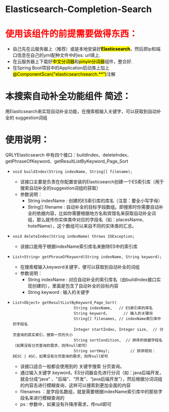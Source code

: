 

# Elasticsearch-Completion-Search

# <font color="red">**使用该组件的前提需要做得东西**：</font>

- 自己先在云服务器上（推荐）或是本地安装好<mark>**Elasticsearch**</mark>，然后把ip和端口信息在自己的yml配种文件中的es: url填上.
- 在云服务器上下载好<mark>中文分词器</mark>和<mark>pinyin分词器</mark>组件，整合好.
- 在Spring Boot项目中的Application启动类上加上 <mark>@ComponentScan("elasticsearchsearch.**")</mark>注解

# 本搜索自动补全功能组件 简述：

​	 用Elasticsearch来实现自动补全功能，在搜索框输入关键字，可以获取到自动补全的 suggestion词组

# 使用说明：

QRLYElasticsearch 中有四个接口：buildIndex、deleteIndex、getPhraseOfKeyword、getResultListByKeyword_Page_Sort

- ```
  void buildIndex(String indexName, String[] filename);
  ```

  - 该接口主要是负责在你配置安装的Elasticsearch创建一个ES索引库（用于搜索自动补全的suggestion词组的获取）
  - 参数说明：
    - String indexName :  创建的ES索引库的库名（注意：要全小写字母）
    - String[] filename : 自动补全的目标字段数组。即搜索时你需要自动补全的依据内容，比如你需要根据地方名和宾馆名来获取自动补全词组，那么就传你实体类中对应的字段名（如：placesName、hotelName），这个数组可以来自不同的实体类的汇总。

- ```
  void deleteIndex(String indexName) throws IOException;
  ```

  - 该接口是用于根据indexName索引库名来删除ES中的索引库

- ```
  List<String> getPhraseOfKeyword(String indexName, String keyword);
  ```

  - 在搜索框输入keyword关键字，便可以获取到自动补全的词组
  - 参数说明：
    - String indexName : 对应自动补全的索引库名（由buildIndex接口实现创建的），里面是包含了自动补全的目标内容
    - String keyword : 输入的关键字

- ```
  List<Object> getResultListByKeyword_Page_Sort(
                             String indexName,   // ES索引库的库名
                             String keyword, 	   // 输入的关键词
                             String[] filenames, // indexName索引库中的字段名
                             Integer startIndex, Integer size,  // 分页查询的其实索引，搜索一页的大小
                             String sortCondition,  // 排序的依据字段名（如果没有分页查询的需求，则传null即可）
                             String sortWay);		  // 排序规则：DESC | ASC，如果没有分页查询的需求，则传null即可
  ```

  - 该接口适合一般都会使用到的 关键字搜索 分页查询。
  - 通过输入关键字 keyword，ES分词器会先进行分词（如：java后端开发，就会分成“java” 、"后端"、“开发”、“java后端开发”），然后根据分词词组的内容去进行模糊查询，这样可以搜索到更加全面的内容
  - filenames ：是字段名数组，就是需要根据indexName索引库中的那些字段名来进行模糊查询的
  - ps : 参数中，如果没有升降序需求，传null即可

